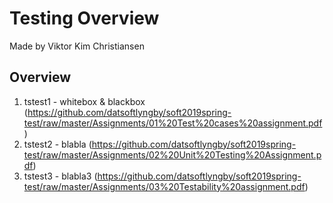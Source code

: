 # Testing Overview
Made by Viktor Kim Christiansen

## Overview
1. tstest1 - whitebox & blackbox (https://github.com/datsoftlyngby/soft2019spring-test/raw/master/Assignments/01%20Test%20cases%20assignment.pdf)
2. tstest2 - blabla (https://github.com/datsoftlyngby/soft2019spring-test/raw/master/Assignments/02%20Unit%20Testing%20Assignment.pdf)
3. tstest3 - blabla3 (https://github.com/datsoftlyngby/soft2019spring-test/raw/master/Assignments/03%20Testability%20assignment.pdf)
